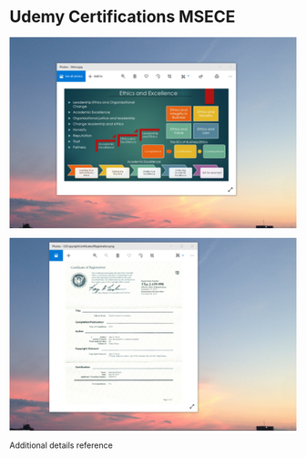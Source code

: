 # Udemy Certifications MSECE

![image](EthicsandExcellence.png)

![image](USCopyrightCertificate.png)

Additional details reference 
